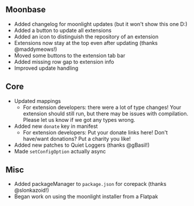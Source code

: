 ## Moonbase

- Added changelog for moonlight updates (but it won't show this one D:)
- Added a button to update all extensions
- Added an icon to distinguish the repository of an extension
- Extensions now stay at the top even after updating (thanks @maddymeows!)
- Moved some buttons to the extension tab bar
- Added missing row gap to extension info
- Improved update handling

## Core

- Updated mappings
  - For extension developers: there were a lot of type changes! Your extension should still run, but there may be issues with compilation. Please let us know if we got any types wrong.
- Added new `donate` key in manifest
  - For extension developers: Put your donate links here! Don't have/want donations? Put a charity you like!
- Added new patches to Quiet Loggers (thanks @gBasil!)
- Made `setConfigOption` actually async

## Misc

- Added packageManager to `package.json` for corepack (thanks @slonkazoid!)
- Began work on using the moonlight installer from a Flatpak
